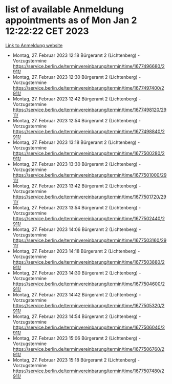 # list of available Anmeldung appointments as of Mon Jan  2 12:22:22 CET 2023
[Link to Anmeldung website](https://service.berlin.de/terminvereinbarung/termin/tag.php?termin=0&anliegen[]=120686&dienstleisterlist=122210,122217,327316,122219,327312,122227,327314,122231,327346,122243,327348,122252,329742,122260,329745,122262,329748,122254,329751,122271,327278,122273,327274,122277,327276,330436,122280,327294,122282,327290,122284,327292,327539,122291,327270,122285,327266,122286,327264,122296,327268,150230,329760,122301,327282,122297,327286,122294,327284,122312,329763,122314,329775,122304,327330,122311,327334,122309,327332,122281,327352,122279,329772,122276,327324,122274,327326,122267,329766,122246,327318,122251,327320,122257,327322,122208,327298,122226,327300,121362,121364&herkunft=http%3A%2F%2Fservice.berlin.de%2Fdienstleistung%2F120686%2F)
- Montag, 27. Februar 2023 12:18 Bürgeramt 2 (Lichtenberg) - Vorzugstermine https://service.berlin.de/terminvereinbarung/termin/time/1677496680/2911/
- Montag, 27. Februar 2023 12:30 Bürgeramt 2 (Lichtenberg) - Vorzugstermine https://service.berlin.de/terminvereinbarung/termin/time/1677497400/2911/
- Montag, 27. Februar 2023 12:42 Bürgeramt 2 (Lichtenberg) - Vorzugstermine https://service.berlin.de/terminvereinbarung/termin/time/1677498120/2911/
- Montag, 27. Februar 2023 12:54 Bürgeramt 2 (Lichtenberg) - Vorzugstermine https://service.berlin.de/terminvereinbarung/termin/time/1677498840/2911/
- Montag, 27. Februar 2023 13:18 Bürgeramt 2 (Lichtenberg) - Vorzugstermine https://service.berlin.de/terminvereinbarung/termin/time/1677500280/2911/
- Montag, 27. Februar 2023 13:30 Bürgeramt 2 (Lichtenberg) - Vorzugstermine https://service.berlin.de/terminvereinbarung/termin/time/1677501000/2911/
- Montag, 27. Februar 2023 13:42 Bürgeramt 2 (Lichtenberg) - Vorzugstermine https://service.berlin.de/terminvereinbarung/termin/time/1677501720/2911/
- Montag, 27. Februar 2023 13:54 Bürgeramt 2 (Lichtenberg) - Vorzugstermine https://service.berlin.de/terminvereinbarung/termin/time/1677502440/2911/
- Montag, 27. Februar 2023 14:06 Bürgeramt 2 (Lichtenberg) - Vorzugstermine https://service.berlin.de/terminvereinbarung/termin/time/1677503160/2911/
- Montag, 27. Februar 2023 14:18 Bürgeramt 2 (Lichtenberg) - Vorzugstermine https://service.berlin.de/terminvereinbarung/termin/time/1677503880/2911/
- Montag, 27. Februar 2023 14:30 Bürgeramt 2 (Lichtenberg) - Vorzugstermine https://service.berlin.de/terminvereinbarung/termin/time/1677504600/2911/
- Montag, 27. Februar 2023 14:42 Bürgeramt 2 (Lichtenberg) - Vorzugstermine https://service.berlin.de/terminvereinbarung/termin/time/1677505320/2911/
- Montag, 27. Februar 2023 14:54 Bürgeramt 2 (Lichtenberg) - Vorzugstermine https://service.berlin.de/terminvereinbarung/termin/time/1677506040/2911/
- Montag, 27. Februar 2023 15:06 Bürgeramt 2 (Lichtenberg) - Vorzugstermine https://service.berlin.de/terminvereinbarung/termin/time/1677506760/2911/
- Montag, 27. Februar 2023 15:18 Bürgeramt 2 (Lichtenberg) - Vorzugstermine https://service.berlin.de/terminvereinbarung/termin/time/1677507480/2911/
